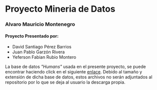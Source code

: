 # Proyecto Mineria de Datos

### Alvaro Mauricio Montenegro

#### Proyecto Presentado por:
- David Santiago Pérez Barrios
- Juan Pablo Garzón Rivera
- Yeferson Fabian Rubio Montero

La base de datos *"Humans"* usada en el presente proyecto, se puede encontrar haciendo click en el siguiente [enlace](https://www.kaggle.com/ashwingupta3012/human-faces/code). Debido al tamaño y extensión de dicha base de datos, estos archivos no serán adjuntados al repositorio por lo que se deja al usuario la descarga propia.
